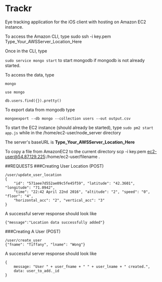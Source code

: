 Trackr
======

Eye tracking application for the iOS client with hosting on Amazon EC2 instance.

To access the Amazon CLI, type
sudo ssh -i key.pem Type_Your_AWSServer_Location_Here

Once in the CLI, type 

`sudo service mongo start`
to start mongodb if mongodb is not already started.

To access the data, 
type

`mongo`

`use mongo`

`db.users.find({}).pretty()`

To export data from mongodb type

`mongoexport --db mongo --collection users --out output.csv`

To start the EC2 instance (should already be started), type
`sudo pm2 start app.js`
while in the /home/ec2-user/node_server directory

The server's baseURL is **Type_Your_AWSServer_Location_Here**

To copy a file from AmazonEC2 to the current directory
scp -i key.pem ec2-user@54.87.129.225:/home/ec2-user/filename .

##REQUESTS
###Creating User Location (POST)
```
/user/update_user_location
{
	"id": "571aee7d552ae09c5fe45f59", "latitude": "42.3601", "longitude": "71.0942", 
	"time": "22:42 April 22nd 2016", "altitude": "2", "speed": "0", "floor": "4", 
	"horizontal_acc": "2", "vertical_acc": "3"
}
```
A successful server response should look like
```
{"message":"Location data successfully added"}
```
###Creating A User (POST)
```
/user/create_user
{"fname": "Tiffany", "lname": "Wong"}
```
A successful server response should look like
```
{
	message: "User " + user_fname + " " + user_lname + " created.",
	data: user_to_add._id
}
```






